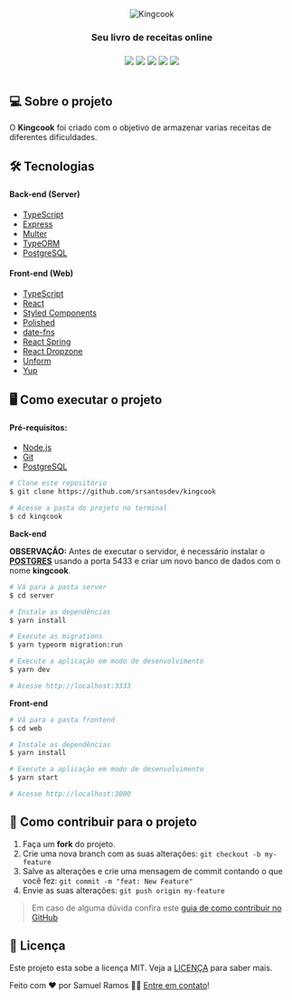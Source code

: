 <p align="center">
  <img src="https://user-images.githubusercontent.com/40436472/87493090-6a21a900-c622-11ea-9bac-b53e41913e0d.png" alt="Kingcook" />
</p>

<h3 align="center">Seu livro de receitas online </h3>

<h3 align="center">
  <img src="https://img.shields.io/github/languages/count/srsantosdev/kingcook?style=plastic">
  <img src="https://img.shields.io/github/repo-size/srsantosdev/kingcook?style=plastic">
  <img src="https://img.shields.io/badge/made%20by-srsantosdev-green?style=plastic">
  <img src="https://img.shields.io/github/last-commit/srsantosdev/kingcook?style=plastic">
  <img src="https://img.shields.io/github/license/srsantosdev/kingcook?style=plastic">
</h3>

<p align="center">
  <img src="https://user-images.githubusercontent.com/40436472/87497164-69d9db80-c62b-11ea-963b-20c21d3d5420.gif" alt="">
</p>

## 💻 Sobre o projeto

O **Kingcook** foi criado com o objetivo de armazenar varias receitas de diferentes dificuldades.

## 🛠 Tecnologias

#### Back-end (Server)
- [TypeScript](https://www.typescriptlang.org/)
- [Express](https://expressjs.com/)
- [Multer](https://github.com/expressjs/multer)
- [TypeORM](https://typeorm.io/)
- [PostgreSQL](https://www.postgresql.org/)

#### Front-end (Web)
- [TypeScript](https://www.typescriptlang.org/)
- [React](https://reactjs.org/)
- [Styled Components](https://styled-components.com/)
- [Polished](https://polished.js.org/)
- [date-fns](https://date-fns.org/)
- [React Spring](https://www.react-spring.io/)
- [React Dropzone](https://react-dropzone.js.org/)
- [Unform](https://unform.dev/)
- [Yup](https://github.com/jquense/yup)

## 🖥️ Como executar o projeto

#### Pré-requisitos: 
- [Node.js](https://nodejs.org/en/)
- [Git](https://git-scm.com/)
- [PostgreSQL](https://www.postgresql.org/)

```bash
# Clone este repositório
$ git clone https://github.com/srsantosdev/kingcook

# Acesse a pasta do projeto no terminal
$ cd kingcook
```

**Back-end**

**OBSERVAÇÃO:** Antes de executar o servidor, é necessário instalar o **[POSTGRES](https://www.postgresql.org/)** usando a porta 5433 e criar um novo banco de dados com o nome **kingcook**.

```bash
# Vá para a pasta server
$ cd server

# Instale as dependências
$ yarn install

# Execute as migrations
$ yarn typeorm migration:run

# Execute a aplicação em modo de desenvolvimento
$ yarn dev

# Acesse http://localhost:3333
```

**Front-end**

```bash
# Vá para a pasta frontend
$ cd web

# Instale as dependências
$ yarn install

# Execute a aplicação em modo de desenvolvimento
$ yarn start

# Acesse http://localhost:3000
```

## 🤔 Como contribuir para o projeto

1. Faça um **fork** do projeto.
2. Crie uma nova branch com as suas alterações: `git checkout -b my-feature`
3. Salve as alterações e crie uma mensagem de commit contando o que você fez: `git commit -m "feat: New Feature"`
4. Envie as suas alterações: `git push origin my-feature`
> Em caso de alguma dúvida confira este [guia de como contribuir no GitHub](https://github.com/firstcontributions/first-contributions)

## 📝 Licença

Este projeto esta sobe a licença MIT. Veja a [LICENÇA](https://opensource.org/licenses/MIT) para saber mais.

Feito com ❤️ por Samuel Ramos 👋🏽 [Entre em contato](https://www.linkedin.com/in/srsantosdev/)!

